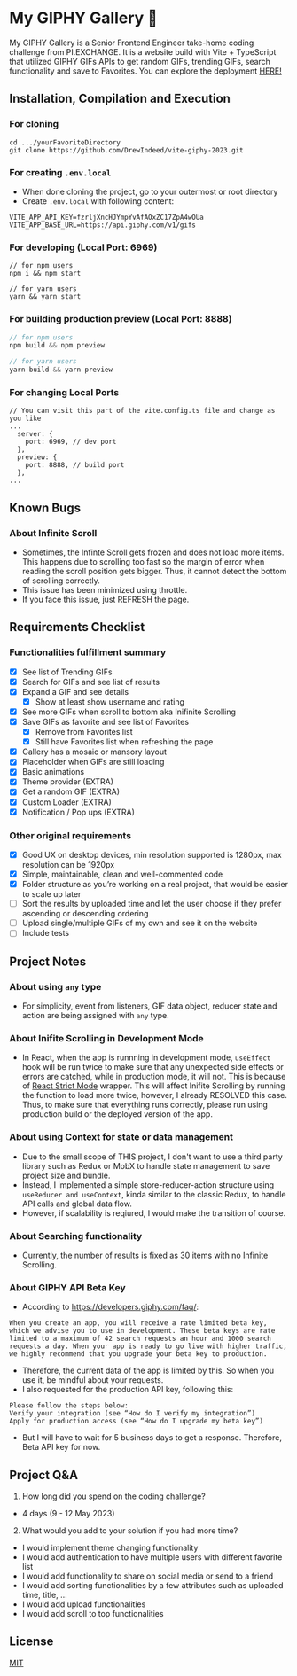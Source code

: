 # My GIPHY Gallery 🥇

My GIPHY Gallery is a Senior Frontend Engineer take-home coding challenge from PI.EXCHANGE. It is a website build with Vite + TypeScript that utilized GIPHY GIFs APIs to get random GIFs, trending GIFs, search functionality and save to Favorites. You can explore the deployment <a href="https://vite-giphy-2023.vercel.app/" target="_blank">HERE!</a>

## Installation, Compilation and Execution

### For cloning

```
cd .../yourFavoriteDirectory
git clone https://github.com/DrewIndeed/vite-giphy-2023.git
```

### For creating `.env.local`

- When done cloning the project, go to your outermost or root directory
- Create `.env.local` with following content:

```
VITE_APP_API_KEY=fzrljXncHJYmpYvAfAOxZC17ZpA4wOUa
VITE_APP_BASE_URL=https://api.giphy.com/v1/gifs
```

### For developing (Local Port: 6969)

```
// for npm users
npm i && npm start

// for yarn users
yarn && yarn start
```

### For building production preview (Local Port: 8888)

```javascript
// for npm users
npm build && npm preview

// for yarn users
yarn build && yarn preview
```

### For changing Local Ports

```
// You can visit this part of the vite.config.ts file and change as you like
...
  server: {
    port: 6969, // dev port
  },
  preview: {
    port: 8888, // build port
  },
...
```

## Known Bugs

### About Infinite Scroll

- Sometimes, the Infinte Scroll gets frozen and does not load more items. This happens due to scrolling too fast so the margin of error when reading the scroll position gets bigger. Thus, it cannot detect the bottom of scrolling correctly.
- This issue has been minimized using throttle.
- If you face this issue, just REFRESH the page. 

## Requirements Checklist

### Functionalities fulfillment summary

- [x] See list of Trending GIFs
- [x] Search for GIFs and see list of results
- [x] Expand a GIF and see details
  - [x] Show at least show username and rating
- [x] See more GIFs when scroll to bottom aka Inifinite Scrolling
- [x] Save GIFs as favorite and see list of Favorites
  - [x] Remove from Favorites list
  - [x] Still have Favorites list when refreshing the page
- [x] Gallery has a mosaic or mansory layout
- [x] Placeholder when GIFs are still loading
- [x] Basic animations
- [x] Theme provider (EXTRA)
- [x] Get a random GIF (EXTRA)
- [x] Custom Loader (EXTRA)
- [x] Notification / Pop ups (EXTRA)

### Other original requirements

- [x] Good UX on desktop devices, min resolution supported is 1280px, max resolution can be 1920px
- [x] Simple, maintainable, clean and well-commented code
- [x] Folder structure as you’re working on a real project, that would be
      easier to scale up later
- [ ] Sort the results by uploaded time and let the user choose if they prefer
      ascending or descending ordering
- [ ] Upload single/multiple GIFs of my own and see it on the website
- [ ] Include tests

## Project Notes

### About using `any` type

- For simplicity, event from listeners, GIF data object, reducer state and action are being assigned with `any` type.

### About Inifite Scrolling in Development Mode

- In React, when the app is runnning in development mode, `useEffect` hook will be run twice to make sure that any unexpected side effects or errors are catched, while in production mode, it will not. This is because of <a href="https://react.dev/reference/react/StrictMode" target="_blank">React Strict Mode</a> wrapper. This will affect Inifite Scrolling by running the function to load more twice, however, I already RESOLVED this case. Thus, to make sure that everything runs correctly, please run using production build or the deployed version of the app.

### About using Context for state or data management

- Due to the small scope of THIS project, I don't want to use a third party library such as Redux or MobX to handle state management to save project size and bundle.
- Instead, I implemented a simple store-reducer-action structure using `useReducer and useContext`, kinda similar to the classic Redux, to handle API calls and global data flow.
- However, if scalability is reqiured, I would make the transition of course.

### About Searching functionality
- Currently, the number of results is fixed as 30 items with no Infinite Scrolling.

### About GIPHY API Beta Key

- According to https://developers.giphy.com/faq/:

```
When you create an app, you will receive a rate limited beta key,
which we advise you to use in development. These beta keys are rate
limited to a maximum of 42 search requests an hour and 1000 search
requests a day. When your app is ready to go live with higher traffic,
we highly recommend that you upgrade your beta key to production.
```

- Therefore, the current data of the app is limited by this. So when you use it, be mindful about your requests.
- I also requested for the production API key, following this:

```
Please follow the steps below:
Verify your integration (see “How do I verify my integration”)
Apply for production access (see “How do I upgrade my beta key”)
```

- But I will have to wait for 5 business days to get a response. Therefore, Beta API key for now.

## Project Q&A

1. How long did you spend on the coding challenge?

- 4 days (9 - 12 May 2023)

2. What would you add to your solution if you had more time?

- I would implement theme changing functionality
- I would add authentication to have multiple users with different favorite list
- I would add functionality to share on social media or send to a friend
- I would add sorting functionalities by a few attributes such as uploaded time, title, ...
- I would add upload functionalities
- I would add scroll to top functionalities

## License

[MIT](https://choosealicense.com/licenses/mit/)
